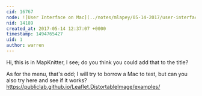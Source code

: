 ```yaml
---
cid: 16767
node: ![User Interface on Mac](../notes/mlapey/05-14-2017/user-interface-on-mac)
nid: 14189
created_at: 2017-05-14 12:37:07 +0000
timestamp: 1494765427
uid: 1
author: warren
---
```


Hi, this is in MapKnitter, I see; do you think you could add that to the title? 

As for the menu, that's odd; I will try to borrow a Mac to test, but can you also try here and see if it works? https://publiclab.github.io/Leaflet.DistortableImage/examples/